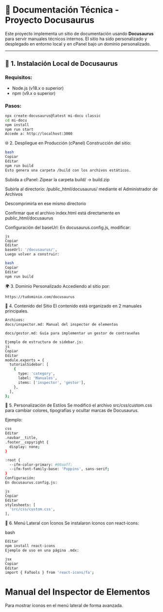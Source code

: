 # 📘 Documentación Técnica - Proyecto Docusaurus

Este proyecto implementa un sitio de documentación usando **Docusaurus** para servir manuales técnicos internos. El sitio ha sido personalizado y desplegado en entorno local y en cPanel bajo un dominio personalizado.

---

## 🔧 1. Instalación Local de Docusaurus

### Requisitos:
- Node.js (v18.x o superior)
- npm (v9.x o superior)

### Pasos:

```bash
npx create-docusaurus@latest mi-docu classic
cd mi-docu
npm install
npm run start
Accede a: http://localhost:3000
```
🌐 2. Despliegue en Producción (cPanel)
Construcción del sitio:
```bash
bash
Copiar
Editar
npm run build
Esto genera una carpeta /build con los archivos estáticos.
```
Subida a cPanel:
Zipear la carpeta build/ → build.zip

Subirla al directorio: /public_html/docusaurus/ mediante el Administrador de Archivos

Descomprimirla en ese mismo directorio

Confirmar que el archivo index.html está directamente en public_html/docusaurus

Configuración del baseUrl:
En docusaurus.config.js, modificar:
```bash
js
Copiar
Editar
baseUrl: '/docusaurus/',
Luego volver a construir:

bash
Copiar
Editar
npm run build
```
🌍 3. Dominio Personalizado
Accediendo al sitio por:
```bash
https://tudominio.com/docusaurus
```
📑 4. Contenido del Sitio
El contenido está organizado en 2 manuales principales.
```bash
Archivos:
docs/inspector.md: Manual del inspector de elementos

docs/gestor.md: Guía para implementar un gestor de contraseñas

Ejemplo de estructura de sidebar.js:
js
Copiar
Editar
module.exports = {
  tutorialSidebar: [
    {
      type: 'category',
      label: 'Manuales',
      items: ['inspector', 'gestor'],
    },
  ],
};
```
🎨 5. Personalización de Estilos
Se modificó el archivo src/css/custom.css para cambiar colores, tipografías y ocultar marcas de Docusaurus.

Ejemplo:
```bash
css
Editar
.navbar__title,
.footer__copyright {
  display: none;
}

:root {
  --ifm-color-primary: #00aaff;
  --ifm-font-family-base: 'Poppins', sans-serif;
}
Configuración:
En docusaurus.config.js:

js
Copiar
Editar
stylesheets: [
  'src/css/custom.css',
],
```
🧭 6. Menú Lateral con Íconos
Se instalaron íconos con react-icons:

bash
```bash
Editar
npm install react-icons
Ejemplo de uso en una página .mdx:

jsx
Copiar
Editar
import { FaTools } from 'react-icons/fa';
```
# <FaTools /> Manual del Inspector de Elementos
Para mostrar íconos en el menú lateral de forma avanzada.
